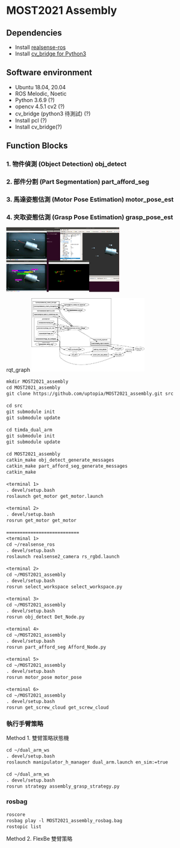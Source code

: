 # MOST2021 Assembly

## Dependencies
* Install [realsense-ros](https://github.com/IntelRealSense/realsense-ros)
* Install [cv_bridge for Python3]()

## Software environment
* Ubuntu 18.04, 20.04
* ROS Melodic, Noetic
* Python 3.6.9 (?)
* opencv 4.5.1 cv2 (?)
* cv_bridge (python3 待測試) (?)
* Install pcl (?)
* Install cv_bridge(?)

## Function Blocks
### 1. 物件偵測 (Object Detection) obj_detect
### 2. 部件分割 (Part Segmentation) part_afford_seg
### 3. 馬達姿態估測 (Motor Pose Estimation) motor_pose_est
### 4. 夾取姿態估測 (Grasp Pose Estimation) grasp_pose_est

<img src="readme_img/demo_graph.png" alt="drawing" width="300"/>  

rqt_graph 
<img src="readme_img/rosgraph_20220520_new.png" alt="drawing" width="300"/>  

```
mkdir MOST2021_assembly
cd MOST2021_assembly
git clone https://github.com/uptopia/MOST2021_assembly.git src

cd src
git submodule init
git submodule update

cd timda_dual_arm
git submodule init
git submodule update 

cd MOST2021_assembly
catkin_make obj_detect_generate_messages
catkin_make part_afford_seg_generate_messages
catkin_make

<terminal 1>
. devel/setup.bash
roslaunch get_motor get_motor.launch

<terminal 2>
. devel/setup.bash
rosrun get_motor get_motor

===========================
<terminal 1>
cd ~/realsense_ros
. devel/setup.bash
roslaunch realsense2_camera rs_rgbd.launch

<terminal 2>
cd ~/MOST2021_assembly
. devel/setup.bash
rosrun select_workspace select_workspace.py

<terminal 3>
cd ~/MOST2021_assembly
. devel/setup.bash
rosrun obj_detect Det_Node.py

<terminal 4>
cd ~/MOST2021_assembly
. devel/setup.bash
rosrun part_afford_seg Afford_Node.py

<terminal 5>
cd ~/MOST2021_assembly
. devel/setup.bash
rosrun motor_pose motor_pose

<terminal 6>
cd ~/MOST2021_assembly
. devel/setup.bash
rosrun get_screw_cloud get_screw_cloud
```

### 執行手臂策略
Method 1. 雙臂策略狀態機
```
cd ~/dual_arm_ws
. devel/setup.bash
roslaunch manipulator_h_manager dual_arm.launch en_sim:=true

cd ~/dual_arm_ws
. devel/setup.bash
rosrun strategy assembly_grasp_strategy.py
```

### rosbag
```
roscore
rosbag play -l MOST2021_assembly_rosbag.bag
rostopic list 
```
Method 2. FlexBe 雙臂策略
